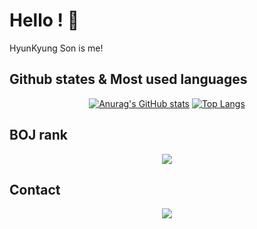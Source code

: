 # Hello ! 🥰
HyunKyung Son is me!<br>
## Github states & Most used languages
<div align = "center">
  
  [![Anurag's GitHub stats](https://github-readme-stats.vercel.app/api?username=shkisme&count_private=true&theme=material-palenight)](https://github.com/anuraghazra/github-readme-stats) 
  [![Top Langs](https://github-readme-stats.vercel.app/api/top-langs/?username=shkisme&layout=compact&theme=material-palenight&langs_count=4&count_private=true)](https://github.com/anuraghazra/github-readme-stats)
  </div>
  
## BOJ rank
<div align = "center">
  <img align="center" src="http://mazassumnida.wtf/api/v2/generate_badge?boj=shk010130">
</div>


## Contact
<p align="center">
<a href="mailto:shkisme0130@gmail.com" target="_blank"><img src="https://img.shields.io/badge/Gmail-EA4335?style=flat-square&logoGmail&logoColor=white" ></a>


